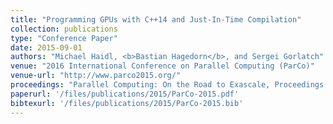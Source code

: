 ```yaml
---
title: "Programming GPUs with C++14 and Just-In-Time Compilation"
collection: publications
type: "Conference Paper"
date: 2015-09-01
authors: "Michael Haidl, <b>Bastian Hagedorn</b>, and Sergei Gorlatch"
venue: "2016 International Conference on Parallel Computing (ParCo)"
venue-url: "http://www.parco2015.org/"
proceedings: "Parallel Computing: On the Road to Exascale, Proceedings of the International Conference on Parallel Computing, ParCo 2015, 1-4 September 2015, Edinburgh, Scotland, UK"
paperurl: '/files/publications/2015/ParCo-2015.pdf'
bibtexurl: '/files/publications/2015/ParCo-2015.bib'
---
```

